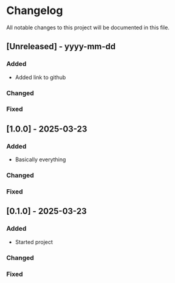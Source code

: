 # Changelog

All notable changes to this project will be documented in this file.

## [Unreleased] - yyyy-mm-dd

### Added

- Added link to github

### Changed

### Fixed

## [1.0.0] - 2025-03-23

### Added

- Basically everything

### Changed

### Fixed

## [0.1.0] - 2025-03-23

### Added

- Started project

### Changed

### Fixed
